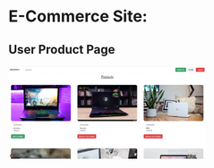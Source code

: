 # E-Commerce Site:
## User Product Page
<img src="https://github.com/ErsanDkc/eCommerceSite-REACT/blob/master/client/images/userProducts.png" width="70%" alt="products" />

